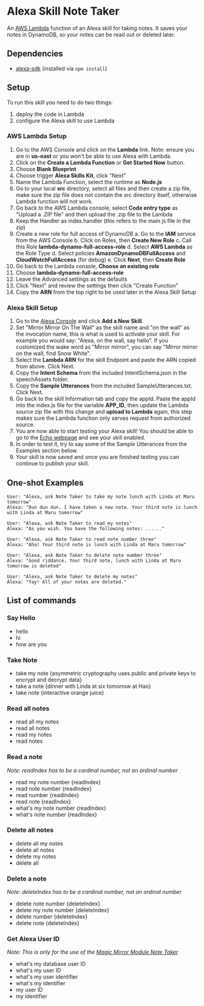 # Alexa Skill Note Taker
An [AWS Lambda](http://aws.amazon.com/lambda) function of an Alexa skill for taking notes. It saves your notes in DynamoDB, so your notes can be read out or deleted later.


## Dependencies

- [alexa-sdk](https://github.com/alexa/alexa-skills-kit-sdk-for-nodejs) (installed via `npm install`)


## Setup

To run this skill you need to do two things:

1. deploy the code in Lambda
2. configure the Alexa skill to use Lambda

### AWS Lambda Setup

1. Go to the AWS Console and click on the __Lambda__ link. Note: ensure you are in __us-east__ or you won't be able to use Alexa with Lambda.
2. Click on the __Create a Lambda Function__ or __Get Started Now__ button.
3. Choose __Blank Blueprint__
4. Choose trigger __Alexa Skills Kit__, click "Next"
5. Name the Lambda Function, select the runtime as __Node.js__
6. Go to your local __src__ directory, select all files and then create a zip file, make sure the zip file does not contain the src directory itself, otherwise Lambda function will not work.
7. Go back to the AWS Lambda console, select __Code entry type__ as "Upload a .ZIP file" and then upload the .zip file to the Lambda
8. Keep the Handler as index.handler (this refers to the main js file in the zip)
9. Create a new role for full access of DynamoDB
    a. Go to the __IAM__ service from the AWS Console
    b. Click on Roles, then __Create New Role__
    c. Call this Role __lambda-dynamo-full-access-role__
    d. Select __AWS Lambda__ as the Role Type 
    d. Select policies __AmazonDynamoDBFullAccess__ and __CloudWatchFullAccess__ (for debug)
    e. Click __Next__, then __Create Role__
10. Go back to the Lambda console, __Choose an existing role__ 
11. Choose __lambda-dynamo-full-access-role__
12. Leave the Advanced settings as the defaults
13. Click "Next" and review the settings then click "Create Function"
14. Copy the __ARN__ from the top right to be used later in the Alexa Skill Setup

### Alexa Skill Setup

1. Go to the [Alexa Console](https://developer.amazon.com/edw/home.html) and click __Add a New Skill__.
2. Set "Mirror Mirror On The Wall" as the skill name and "on the wall" as the invocation name, this is what is used to activate your skill. For example you would say: "Alexa, on the wall, say hello". If you customized the wake word as "Mirror mirror", you can say "Mirror mirror on the wall, find Snow White".
3. Select the __Lambda ARN__ for the skill Endpoint and paste the ARN copied from above. Click Next.
4. Copy the __Intent Schema__ from the included IntentSchema.json in the speechAssets folder.
5. Copy the __Sample Utterances__ from the included SampleUtterances.txt. Click Next.
6. Go back to the skill Information tab and copy the appId. Paste the appId into the index.js file for the variable __APP_ID__, then update the Lambda source zip file with this change and __upload to Lambda__ again, this step makes sure the Lambda function only serves request from authorized source.
7. You are now able to start testing your Alexa skill! You should be able to go to the [Echo webpage](http://echo.amazon.com/#skills) and see your skill enabled.
8. In order to test it, try to say some of the Sample Utterances from the Examples section below.
9. Your skill is now saved and once you are finished testing you can continue to publish your skill.


## One-shot Examples

```
User: "Alexa, ask Note Taker to take my note lunch with Linda at Maru tomorrow"
Alexa: "Dun dun dun. I have taken a new note. Your third note is lunch with Linda at Maru tomorrow"
```

```
User: "Alexa, ask Note Taker to read my notes"
Alexa: "As you wish. You have the following notes: ......"
```

```
User: "Alexa, ask Note Taker to read note number three"
Alexa: "Aha! Your third note is lunch with Linda at Maru tomorrow"
```

```
User: "Alexa, ask Note Taker to delete note number three"
Alexa: "Good riddance. Your third note, lunch with Linda at Maru tomorrow is deleted"
```

```
User: "Alexa, ask Note Taker to delete my notes"
Alexa: "Yay! All of your notes are deleted."
```


## List of commands

### Say Hello

- hello
- hi
- how are you

### Take Note

- take my note {asymmetric cryptography uses public and private keys to encrypt and decrypt data}
- take a note {dinner with Linda at six tomorrow at Hao}
- take note {interactive orange juice}

### Read all notes

- read all my notes
- read all notes
- read my notes
- read notes

### Read a note

*Note: readIndex has to be a cardinal number, not an ordinal number*

- read my note number {readIndex}
- read note number {readIndex}
- read number {readIndex}
- read note {readIndex}
- what's my note number {readIndex}
- what's note number {readIndex}

### Delete all notes

- delete all my notes
- delete all notes
- delete my notes
- delete all

### Delete a note

*Note: deleteIndex has to be a cardinal number, not an ordinal number*

- delete note number {deleteIndex}
- delete my note number {deleteIndex}
- delete number {deleteIndex}
- delete note {deleteIndex}


### Get Alexa User ID 

*Note: This is only for the use of the [Magic Mirror Module Note Taker](https://github.com/joanaz/MMM-NoteTaker)*

- what's my database user ID
- what's my user ID
- what's my user identifier
- what's my identifier
- my user ID
- my identifier

